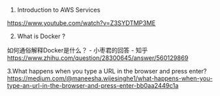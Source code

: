 1. Introduction to AWS Services


https://www.youtube.com/watch?v=Z3SYDTMP3ME



2.  What is Docker ?

如何通俗解释Docker是什么？ - 小枣君的回答 - 知乎
https://www.zhihu.com/question/28300645/answer/560129869

3.What happens when you type a URL in the browser and press enter?
https://medium.com/@maneesha.wijesinghe1/what-happens-when-you-type-an-url-in-the-browser-and-press-enter-bb0aa2449c1a
